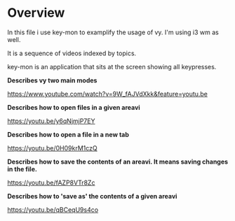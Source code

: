 Overview
========

In this file i use key-mon to examplify the usage of vy.
I'm using i3 wm as well.

It is a sequence of videos indexed by topics.

key-mon is an application that sits at the screen showing all keypresses.

**Describes vy two main modes**

https://www.youtube.com/watch?v=9W_fAJVdXkk&feature=youtu.be


**Describes how to open files in a given areavi**

https://youtu.be/y6qNjmjP7EY


**Describes how to open a file in a new tab**

https://youtu.be/0H09krM1czQ


**Describes how to save the contents of an areavi. It means saving changes in the file.**

https://youtu.be/fAZP8VTr8Zc


**Describes how to 'save as' the contents of a given areavi**

https://youtu.be/qBCeqU9s4co
